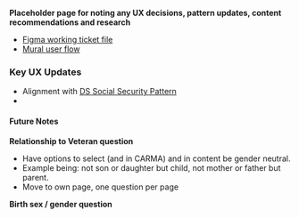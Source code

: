 **Placeholder page for noting any UX decisions, pattern updates, content recommendations and research**


- [Figma working ticket file](https://www.figma.com/file/TxXD5bGUOhbHHWLb85GPjK/10-10CG?type=design&node-id=376-15166&mode=design&t=Mr2muMTvCsSXtxmr-0)
- [Mural user flow](https://app.mural.co/t/departmentofveteransaffairs9999/m/departmentofveteransaffairs9999/1711491442696/6c33e417dbfd2cb893452606262192fcb79a579b?sender=uadf1ed7fe7c76f0914967329)

### Key UX Updates

- Alignment with [DS Social Security Pattern](https://design.va.gov/patterns/ask-users-for/social-security-number)
- 

#### Future Notes

**Relationship to Veteran question**
- Have options to select (and in CARMA) and in content be gender neutral.
- Example being: not son or daughter but child, not mother or father but parent.
- Move to own page, one question per page

**Birth sex / gender question**
